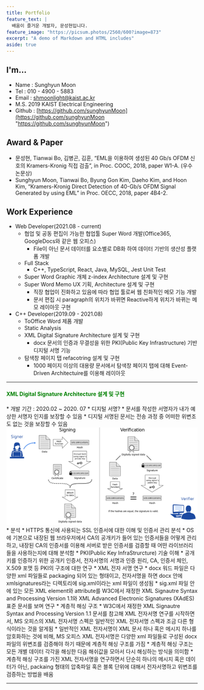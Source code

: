 ```yaml
---
title: Portfolio
feature_text: |
  배움이 즐거운 개발자, 문성현입니다.
feature_image: "https://picsum.photos/2560/600?image=873"
excerpt: "A demo of Markdown and HTML includes"
aside: true
---
```


## I'm...
* Name : Sunghyun Moon
* Tel : 010 - 4900 - 5883
* Email : shmoonlight@kaist.ac.kr
* M.S. 2019 KAIST Electrical Engineering 
* Github : [https://github.com/sunghyunMoon](https://github.com/sunghyunMoon "https://github.com/sunghyunMoon")


## Award & Paper
* 문성현, Tianwai Bo, 김병곤, 김훈, “EML을 이용하여 생성된 40 Gb/s OFDM 신호의 Kramers-Kronig 직접 검출”, in Proc. COOC, 2018, paper W1-A. (우수 논문상)
* Sunghyun Moon, Tianwai Bo, Byung Gon Kim, Daeho Kim, and Hoon Kim, “Kramers-Kronig Direct Detection of 40-Gb/s OFDM Signal Generated by using EML” in Proc. OECC, 2018, paper 4B4-2.

## Work Experience
* Web Developer(2021.08 - current)
  * 협업 및 공동 편집이 가능한 협업툴 Super Word 개발(Office365, GoogleDocs와 같은 웹 오피스)
    * File이 아닌 문서 데이터를 요소별로 DB화 하여 데이터 기반의 생산성 플랫폼 개발
  * Full Stack
    * C++, TypeScript, React, Java, MySQL, Jest Unit Test
  * Super Word Graphic 개체 z-index Architecture 설계 및 구현
  * Super Word Memo UX 기획, Architecture 설계 및 구현
    * 직장 협업이 진화하고 있음에 따라 협업 툴로써 웹 친화적인 메모 기능 개발
    * 문서 편집 시 paragraph의 위치가 바뀌면 Reactive하게 위치가 바뀌는 메모 레이아웃 구현
* C++ Developer(2019.09 - 2021.08)
  * ToOffice Word 제품 개발
  * Static Analysis
  * XML Digital Signature Architecture 설계 및 구현
    * docx 문서의 인증과 무결성을 위한 PKI(Public Key Infrastructure) 기반 디지털 서명 기능
  * 탐색창 페이지 탭 refacotring 설계 및 구현
    * 1000 페이지 이상의 대용량 문서에서 탐색창 페이지 탭에 대해 Event-Driven Architectuire를 이용해 레이아웃

<hr class="MuiDivider-root MuiDivider-fullWidth css-3udx1k">

<h4 style="color:#008000">XML Digital Signature Architecture 설계 및 구현</h4>
* 개발 기간 : 2020.02 ~ 2020. 07
* 디지털 서명?
  * 문서를 작성한 서명자가 내가 예상한 서명자 인지를 보장할 수 있음
  * 디지털 서명된 문서는 전송 과정 중 어떠한 위변조도 없는 것을 보장할 수 있음
  
<img src= "/assets/img/post/digital_signature.PNG">
* 분석
  * HTTPS 통신에 사용되는 SSL 인증서에 대한 이해 및 인증서 관리 분석
    * OS에 기본으로 내장된 웹 브라우저에서 CA의 공개키가 들어 있는 인증서들을 어떻게 관리하고, 내장된 CA의 인증서를 이용해 서버로 받은 인증서를 검증할 때 어떤 라이브러리들을 사용하는지에 대해 분석함
  * PKI(Public Key InfraStrurcture) 기술 이해
    * 공개키를 인증하기 위한 공개키 인증서, 전자서명의 서명과 인증 원리, CA, 인증서 체인, X.509 포맷 등 PKI의 구조에 대한 연구
  * XML 전자 서명 연구
    * docx 워드 파일은 다양한 xml 파일들로 packaging 되어 있는 형태이고, 전자서명을 하면 docx 안에 xmlsignatures라는 디렉토리에 sig.xml이라는 xml 파일이 생성됨
    * sig.xml 파일 안에 있는 모든 XML element와 attribute를 W3C에서 재정한 XML Signautre Syntax and Processing Version 1.1와 XML Advanced Electronic Signatures (XAdES) 표준 문서를 보며 연구
* 계층적 해싱 구조
  * W3C에서 재정한 XML Signautre Syntax and Processing Version 1.1 문서를 참고해 XML 전자서명 연구를 시작하면서, MS 오피스의 XML 전자서명 스펙은 일반적인 XML 전자서명 스펙과 조금 다른 형식이라는 것을 알게됨
  * 일반적인 XML 전자서명이 XML 문서 하나 혹은 메시지 하나를 암호화하는 것에 비해, MS 오피스 XML 전자서명은 다양한 xml 파일들로 구성된 docx 파일의 위변조를 검증해야 하기 때문에 계층적 해싱 구조를 가짐
  * 계층적 해싱 구조는 모든 개별 데이터 각각을 해싱한 다음 해쉬값을 모아서 다시 해싱하는 방식을 의미함
  * 계층적 해싱 구조를 가진 XML 전자서명을 연구하면서 단순히 하나의 메시지 혹은 데이터가 아닌, packaing 형태의 압축파일 혹은 블록 단위에 대해서 전자서명하고 위변조를 검증하는 방법을 배움

  <hr class="MuiDivider-root MuiDivider-fullWidth css-3udx1k">